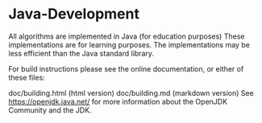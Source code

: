 # Java-Development

All algorithms are implemented in Java (for education purposes)
These implementations are for learning purposes. The implementations may be less efficient than the Java standard library.

For build instructions please see the online documentation, or either of these files:

doc/building.html (html version)
doc/building.md (markdown version)
See https://openjdk.java.net/ for more information about the OpenJDK Community and the JDK.
